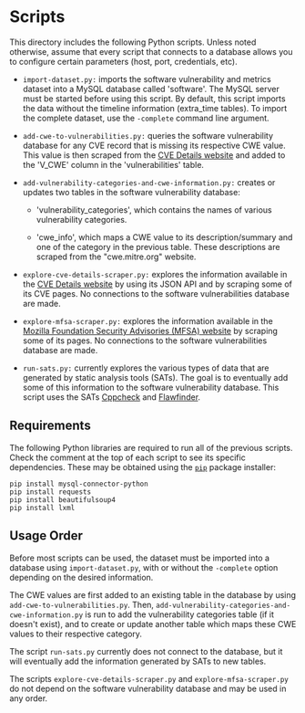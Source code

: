 # Scripts

This directory includes the following Python scripts. Unless noted otherwise, assume that every script that connects to a database allows you to configure certain parameters (host, port, credentials, etc).

* `import-dataset.py:` imports the software vulnerability and metrics dataset into a MySQL database called 'software'. The MySQL server must be started before using this script. By default, this script imports the data without the timeline information (extra_time tables). To import the complete dataset, use the `-complete` command line argument.

* `add-cwe-to-vulnerabilities.py:` queries the software vulnerability database for any CVE record that is missing its respective CWE value. This value is then scraped from the [CVE Details website](https://www.cvedetails.com/) and added to the 'V_CWE' column in the 'vulnerabilities' table.

* `add-vulnerability-categories-and-cwe-information.py:` creates or updates two tables in the software vulnerability database:
	
    * 'vulnerability_categories', which contains the names of various vulnerability categories.

    * 'cwe_info', which maps a CWE value to its description/summary and one of the category in the previous table. These descriptions are scraped from the "cwe.mitre.org" website.

* `explore-cve-details-scraper.py:` explores the information available in the [CVE Details website](https://www.cvedetails.com/) by using its JSON API and by scraping some of its CVE pages. No connections to the software vulnerabilities database are made.

* `explore-mfsa-scraper.py:` explores the information available in the [Mozilla Foundation Security Advisories (MFSA) website](https://www.mozilla.org/en-US/security/advisories/) by scraping some of its pages. No connections to the software vulnerabilities database are made.

* `run-sats.py:` currently explores the various types of data that are generated by static analysis tools (SATs). The goal is to eventually add some of this information to the software vulnerability database. This script uses the SATs [Cppcheck](http://cppcheck.sourceforge.net/) and [Flawfinder](https://dwheeler.com/flawfinder/).

## Requirements

The following Python libraries are required to run all of the previous scripts. Check the comment at the top of each script to see its specific dependencies. These may be obtained using the [`pip`](https://pypi.org/project/pip/) package installer:

```
pip install mysql-connector-python
pip install requests
pip install beautifulsoup4
pip install lxml
```

## Usage Order

Before most scripts can be used, the dataset must be imported into a database using `import-dataset.py`, with or without the `-complete` option depending on the desired information.

The CWE values are first added to an existing table in the database by using `add-cwe-to-vulnerabilities.py`. Then, `add-vulnerability-categories-and-cwe-information.py` is run to add the vulnerability categories table (if it doesn't exist), and to create or update another table which maps these CWE values to their respective category.

The script `run-sats.py` currently does not connect to the database, but it will eventually add the information generated by SATs to new tables.

The scripts `explore-cve-details-scraper.py` and `explore-mfsa-scraper.py` do not depend on the software vulnerability database and may be used in any order.
